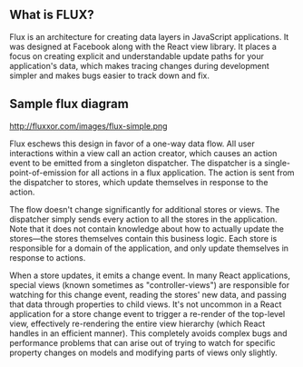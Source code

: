 ## What is FLUX?

Flux is an architecture for creating data layers in JavaScript applications. It was designed at Facebook along with the React view library. It places a focus on creating explicit and understandable update paths for your application's data, which makes tracing changes during development simpler and makes bugs easier to track down and fix.


## Sample flux diagram

http://fluxxor.com/images/flux-simple.png

Flux eschews this design in favor of a one-way data flow. All user interactions within a view call an action creator, which causes an action event to be emitted from a singleton dispatcher. The dispatcher is a single-point-of-emission for all actions in a flux application. The action is sent from the dispatcher to stores, which update themselves in response to the action.

The flow doesn't change significantly for additional stores or views. The dispatcher simply sends every action to all the stores in the application. Note that it does not contain knowledge about how to actually update the stores—the stores themselves contain this business logic. Each store is responsible for a domain of the application, and only update themselves in response to actions.

When a store updates, it emits a change event. In many React applications, special views (known sometimes as "controller-views") are responsible for watching for this change event, reading the stores' new data, and passing that data through properties to child views. It's not uncommon in a React application for a store change event to trigger a re-render of the top-level view, effectively re-rendering the entire view hierarchy (which React handles in an efficient manner). This completely avoids complex bugs and performance problems that can arise out of trying to watch for specific property changes on models and modifying parts of views only slightly.
